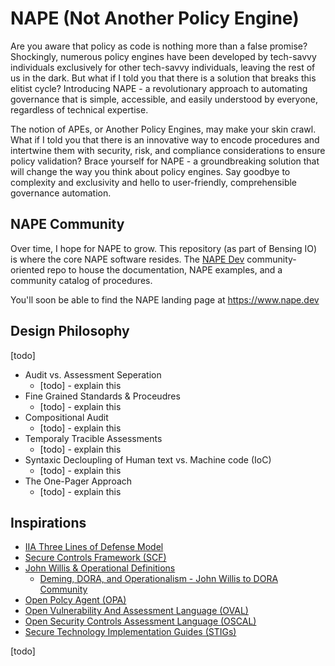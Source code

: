 # NAPE (Not Another Policy Engine)

Are you aware that policy as code is nothing more than a false promise? Shockingly, numerous policy engines have been developed by tech-savvy individuals exclusively for other tech-savvy individuals, leaving the rest of us in the dark. But what if I told you that there is a solution that breaks this elitist cycle? Introducing NAPE - a revolutionary approach to automating governance that is simple, accessible, and easily understood by everyone, regardless of technical expertise.

The notion of APEs, or Another Policy Engines, may make your skin crawl. What if I told you that there is an innovative way to encode procedures and intertwine them with security, risk, and compliance considerations to ensure policy validation? Brace yourself for NAPE - a groundbreaking solution that will change the way you think about policy engines. Say goodbye to complexity and exclusivity and hello to user-friendly, comprehensible governance automation.

## NAPE Community

Over time, I hope for NAPE to grow.  This repository (as part of Bensing IO) is where the core NAPE software resides.  The [NAPE Dev](https://github.com/nape-dev) community-oriented repo to house the documentation, NAPE examples, and a community catalog of procedures.

You'll soon be able to find the NAPE landing page at https://www.nape.dev

## Design Philosophy

[todo]

- Audit vs. Assessment Seperation
  - [todo] - explain this
- Fine Grained Standards & Proceudres
  - [todo] - explain this
- Compositional Audit
  - [todo] - explain this
- Temporaly Tracible Assessments
  - [todo] - explain this
- Syntaxic Decloupling of Human text vs. Machine code (IoC)
  - [todo] - explain this
- The One-Pager Approach
  - [todo] - explain this

## Inspirations

- [IIA Three Lines of Defense Model](https://www.theiia.org/en/content/position-papers/2020/the-iias-three-lines-model-an-update-of-the-three-lines-of-defense/)
- [Secure Controls Framework (SCF)](https://securecontrolsframework.com/)
- [John Willis & Operational Definitions](https://www.profound-deming.com/blog-1/fli1w9qnfbdp2b87jm3vnbal7wqjz4)
  - [Deming, DORA, and Operationalism - John Willis to DORA Community](https://www.youtube.com/watch?v=sH34-UiU8w0)
- [Open Polcy Agent (OPA)](https://www.openpolicyagent.org/)
- [Open Vulnerability And  Assessment Language (OVAL)](https://csrc.nist.gov/glossary/term/open_vulnerability_and_assessment_language)
- [Open Security Controls Assessment Language (OSCAL)](https://pages.nist.gov/OSCAL/)
- [Secure Technology Implementation Guides (STIGs)](https://public.cyber.mil/stigs/)

[todo]
